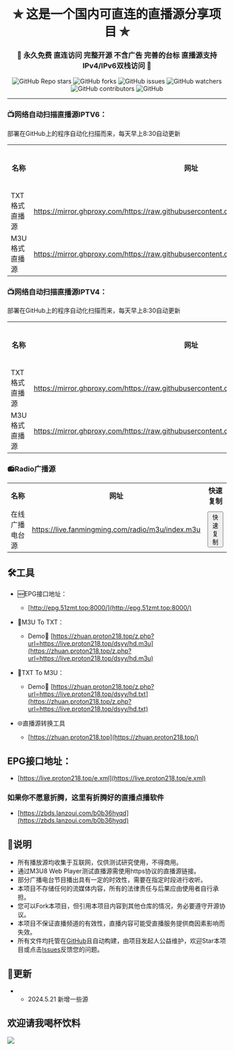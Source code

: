 

<h1 align="center"> ✯ 这是一个国内可直连的直播源分享项目 ✯ </h1>

<h3 align="center">🔕 永久免费 直连访问 完整开源 不含广告 完善的台标 直播源支持IPv4/IPv6双栈访问 🔕</h3>

<p align="center">
<img alt="GitHub Repo stars" src="https://img.shields.io/github/stars/vbskycn/iptv">
<img alt="GitHub forks" src="https://img.shields.io/github/forks/vbskycn/iptv">
<img alt="GitHub issues" src="https://img.shields.io/github/issues/vbskycn/iptv">
<img alt="GitHub watchers" src="https://img.shields.io/github/watchers/vbskycn/iptv">
<img alt="GitHub contributors" src="https://img.shields.io/github/contributors/vbskycn/iptv">
<img alt="GitHub" src="https://img.shields.io/github/license/vbskycn/iptv">
</p>



---

### 📺网络自动扫描直播源IPTV6：

部署在GitHub上的程序自动化扫描而来，每天早上8:30自动更新



<table style="width:100%">
  <tr>
    <th>名称</th>
    <th>网址</th>
    <th>快速复制</th>
  </tr>
  <tr>
    <td>TXT格式直播源</td>
    <td><a href="https://mirror.ghproxy.com/https://raw.githubusercontent.com/vbskycn/iptv6/master/iptv6.txt">https://mirror.ghproxy.com/https://raw.githubusercontent.com/vbskycn/iptv6/master/iptv6.txt</a></td>
    <td><button onclick="copyToClipboard('https://mirror.ghproxy.com/https://raw.githubusercontent.com/vbskycn/iptv6/master/iptv6.txt')">快速复制</button></td>
  </tr>
  <tr>
    <td>M3U格式直播源</td>
    <td><a href="https://mirror.ghproxy.com/https://raw.githubusercontent.com/vbskycn/iptv6/master/iptv6.m3u">https://mirror.ghproxy.com/https://raw.githubusercontent.com/vbskycn/iptv6/master/iptv6.m3u</a></td>
    <td><button onclick="copyToClipboard('https://mirror.ghproxy.com/https://raw.githubusercontent.com/vbskycn/iptv6/master/iptv6.m3u')">快速复制</button></td>
  </tr>
</table>


<script>
function copyToClipboard(text) {
  const input = document.createElement('textarea');
  input.innerHTML = text;
  document.body.appendChild(input);
  input.select();
  document.execCommand('copy');
  document.body.removeChild(input);
  alert('已复制到剪贴板');
}
</script>

### 

### 📺网络自动扫描直播源IPTV4：

部署在GitHub上的程序自动化扫描而来，每天早上8:30自动更新

<table style="width:100%">
  <tr>
    <th>名称</th>
    <th>网址</th>
    <th>快速复制</th>
  </tr>
  <tr>
    <td>TXT格式直播源</td>
    <td><a href="https://mirror.ghproxy.com/https://raw.githubusercontent.com/vbskycn/iptv6/master/iptv4.txt">https://mirror.ghproxy.com/https://raw.githubusercontent.com/vbskycn/iptv6/master/iptv4.txt</a></td>
    <td><button onclick="copyToClipboard('https://mirror.ghproxy.com/https://raw.githubusercontent.com/vbskycn/iptv6/master/iptv4.txt')">快速复制</button></td>
  </tr>
  <tr>
    <td>M3U格式直播源</td>
    <td><a href="https://mirror.ghproxy.com/https://raw.githubusercontent.com/vbskycn/iptv6/master/iptv4.m3u">https://mirror.ghproxy.com/https://raw.githubusercontent.com/vbskycn/iptv6/master/iptv4.m3u</a></td>
    <td><button onclick="copyToClipboard('https://mirror.ghproxy.com/https://raw.githubusercontent.com/vbskycn/iptv6/master/iptv4.m3u')">快速复制</button></td>
  </tr>
</table>


<script>
function copyToClipboard(text) {
  const input = document.createElement('textarea');
  input.innerHTML = text;
  document.body.appendChild(input);
  input.select();
  document.execCommand('copy');
  document.body.removeChild(input);
  alert('已复制到剪贴板');
}
</script>


### 


### 📻Radio广播源

<table style="width:100%">
  <tr>
    <th>名称</th>
    <th>网址</th>
    <th>快速复制</th>
  </tr>
  <tr>
    <td>在线广播电台源</td>
    <td><a href="https://live.fanmingming.com/radio/m3u/index.m3u">https://live.fanmingming.com/radio/m3u/index.m3u</a></td>
    <td><button onclick="copyToClipboard('https://live.fanmingming.com/radio/m3u/index.m3u')">快速复制</button></td>
  </tr>
</table>





## 🛠️工具
- 🆕EPG接口地址：
  -  [http://epg.51zmt.top:8000/](http://epg.51zmt.top:8000/)
- 📄M3U To TXT：
  - Demo🔗 [https://zhuan.proton218.top/z.php?url=https://live.proton218.top/dsyy/hd.m3u](https://zhuan.proton218.top/z.php?url=https://live.proton218.top/dsyy/hd.m3u)
- 📄TXT To M3U：

  - Demo🔗 [https://zhuan.proton218.top/z.php?url=https://live.proton218.top/dsyy/hd.txt](https://zhuan.proton218.top/z.php?url=https://live.proton218.top/dsyy/hd.txt)
- 🌐直播源转换工具
  
  - [https://zhuan.proton218.top](https://zhuan.proton218.top/)

##    

##   **EPG接口地址**：

-  [https://live.proton218.top/e.xml](https://live.proton218.top/e.xml)



###  如果你不愿意折腾，这里有折腾好的直播点播软件

- [https://zbds.lanzoui.com/b0b36hyqd](https://zbds.lanzoui.com/b0b36hyqd)



## 📖说明

- 所有播放源均收集于互联网，仅供测试研究使用，不得商用。
- 通过M3U8 Web Player测试直播源需使用https协议的直播源链接。
- 部分广播电台节目播出具有一定的时效性，需要在指定时段进行收听。
- 本项目不存储任何的流媒体内容，所有的法律责任与后果应由使用者自行承担。
- 您可以Fork本项目，但引用本项目内容到其他仓库的情况，务必要遵守开源协议。
- 本项目不保证直播频道的有效性，直播内容可能受直播服务提供商因素影响而失效。
- 所有文件均托管在[GitHub](https://github.com/vbskycn/iptv)且自动构建，由项目发起人公益维护，欢迎Star本项目或点击[Issues](https://github.com/vbskycn/iptv/issues/new/choose)反馈您的问题。



## 📔更新

- - 2024.5.21  新增一些源



## 欢迎请我喝杯饮料

![](https://cdn.jsdelivr.net/gh/vbskycn/tu@main/img/ds.jpg)
